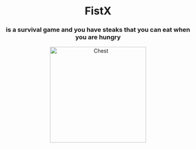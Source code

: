 <div align="center">
<h1>FistX</h1> <h3>is a survival game and you have steaks that you can eat when you are hungry</h3>
<img alt="Chest" src="https://github.com/AEDXDEV/FistX/blob/main/icon.png" width="256" height="256"></img>
</div>
